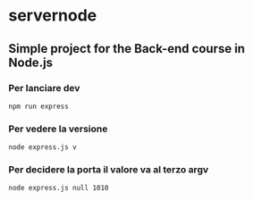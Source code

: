 # servernode
## Simple project for the Back-end course in Node.js

### Per lanciare dev
```
npm run express
```
### Per vedere la versione
```
node express.js v
```
### Per decidere la porta il valore va al terzo argv
```
node express.js null 1010
```